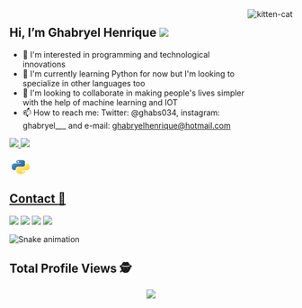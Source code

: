 <img height="250em" align="right" alt="kitten-cat" src="https://c.tenor.com/_DOBjnGspYAAAAAC/code-coding.gif">

##  Hi, I’m Ghabryel Henrique <img src="https://raw.githubusercontent.com/iampavangandhi/iampavangandhi/master/gifs/Hi.gif" width="30px"></h2>

- 👀 I'm interested in programming and technological innovations
- 🌱 I'm currently learning Python for now but I'm looking to specialize in other languages too
- 💞️ I'm looking to collaborate in making people's lives simpler with the help of machine learning and IOT
- 📫 How to reach me: Twitter: @ghabs034, instagram: ghabryel___ and e-mail: ghabryelhenrique@hotmail.com

 <div>
  <a href="https://github.com/GhabryelHenrique">
  <img height="152em" src="https://github-readme-stats.vercel.app/api?username=GhabryelHenrique&show_icons=true&theme=dark&include_all_commits=true&count_private=true"/>
  <img height="152em" src="https://github-readme-stats.vercel.app/api/top-langs/?username=GhabryelHenrique&layout=compact&langs_count=7&theme=dark"/>
</div>
 
 <div style="display: inline_block"><br>
  <img align="center" alt="Rafa-Python" height="30" width="40" src="https://raw.githubusercontent.com/devicons/devicon/master/icons/python/python-original.svg">
  
</div>
  
## Contact :iphone:
 
<div>
  <a href="https://github.com/GhabryelHenrique">
      <img  src="https://img.shields.io/badge/github-%23100000.svg?&style=for-the-badge&logo=github&logoColor=white&link=mailto:https://github.com/GhabryelHenrique" target="_blank"></a>
  <a href="mailto:ghabryelhenrique@gmail.com">
      <img src="https://img.shields.io/badge/gmail-D14836?&style=for-the-badge&logo=gmail&logoColor=white&link=mailto:ghabryelhenrique@gmail.com" target="_blank"></a>
  <a href="https://www.instagram.com/ghabryel__/" target="_blank"><img src="https://img.shields.io/badge/-Instagram-%23E4405F?style=for-the-badge&logo=instagram&logoColor=white" target="_blank"></a>
  <a href="https://www.linkedin.com/in/ghabryel-henrique-27298919a/" target="_blank"><img src="https://img.shields.io/badge/-LinkedIn-%230077B5?style=for-the-badge&logo=linkedin&logoColor=white" target="_blank"></a> 
 
  ![Snake animation](https://github.com/GhabryelHenrique/GhabryelHenrique/blob/output/github-contribution-grid-snake.svg)
 
</div>

 ## Total Profile Views :detective: <br>
 <p align="center"> 
   <img alingn="center" src="https://profile-counter.glitch.me/GhabryelHenrique/count.svg" />
 </p>

</p>
<!---
GhabryelHenrique/GhabryelHenrique is a ✨ special ✨ repository because its `README.md` (this file) appears on your GitHub profile.
You can click the Preview link to take a look at your changes.
--->
